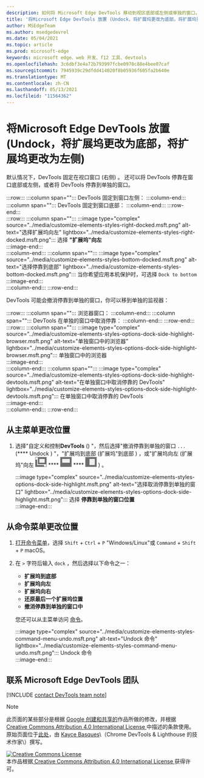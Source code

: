```yaml
---
description: 如何将 Microsoft Edge DevTools 移动到视区底部或左侧或单独的窗口。
title: '将Microsoft Edge DevTools 放置 (Undock，将扩展坞更改为底部，将扩展坞更改为左侧) '
author: MSEdgeTeam
ms.author: msedgedevrel
ms.date: 05/04/2021
ms.topic: article
ms.prod: microsoft-edge
keywords: microsoft edge、web 开发、f12 工具、devtools
ms.openlocfilehash: 3c6dbf3e4a72b793997fcbe0970c88e4bee07caf
ms.sourcegitcommit: 7945939c29dfdd414020f8b05936f605fa2b640e
ms.translationtype: MT
ms.contentlocale: zh-CN
ms.lasthandoff: 05/13/2021
ms.locfileid: "11564362"
---
```

<!-- Copyright Kayce Basques 

   Licensed under the Apache License, Version 2.0 (the "License");
   you may not use this file except in compliance with the License.
   You may obtain a copy of the License at

       https://www.apache.org/licenses/LICENSE-2.0

   Unless required by applicable law or agreed to in writing, software
   distributed under the License is distributed on an "AS IS" BASIS,
   WITHOUT WARRANTIES OR CONDITIONS OF ANY KIND, either express or implied.
   See the License for the specific language governing permissions and
   limitations under the License.  -->
# <a name="change-microsoft-edge-devtools-placement-undock-dock-to-bottom-dock-to-left"></a>将Microsoft Edge DevTools 放置 (Undock，将扩展坞更改为底部，将扩展坞更改为左侧)   

默认情况下，DevTools 固定在视口窗口 (右侧) 。  还可以将 DevTools 停靠在窗口底部或左侧，或者将 DevTools 停靠到单独的窗口。

:::row:::
   :::column span="":::
      DevTools 固定到窗口左侧：
   :::column-end:::
   :::column span="":::
      DevTools 固定到窗口底部：
   :::column-end:::
:::row-end:::  
:::row:::
   :::column span="":::
      :::image type="complex" source="../media/customize-elements-styles-right-docked.msft.png" alt-text="选择扩展坞向左" lightbox="../media/customize-elements-styles-right-docked.msft.png":::
         选择 **"扩展坞"向左**  
      :::image-end:::  
   :::column-end:::
   :::column span="":::
      :::image type="complex" source="../media/customize-elements-styles-bottom-docked.msft.png" alt-text="选择停靠到底部" lightbox="../media/customize-elements-styles-bottom-docked.msft.png":::
         当你希望应用本机保护时，可选择 `Dock to bottom`  
      :::image-end:::  
   :::column-end:::
:::row-end:::  

DevTools 可能会撤消停靠到单独的窗口，你可以移到单独的监视器：

:::row:::
   :::column span="":::
      浏览器窗口：
   :::column-end:::
   :::column span="":::
      DevTools 在单独的窗口中取消停靠：
   :::column-end:::
:::row-end:::  
:::row:::
   :::column span="":::
      :::image type="complex" source="../media/customize-elements-styles-options-dock-side-highlight-browser.msft.png" alt-text="单独窗口中的浏览器" lightbox="../media/customize-elements-styles-options-dock-side-highlight-browser.msft.png":::
         单独窗口中的浏览器  
      :::image-end:::  
   :::column-end:::
   :::column span="":::
      :::image type="complex" source="../media/customize-elements-styles-options-dock-side-highlight-devtools.msft.png" alt-text="在单独窗口中取消停靠的 DevTools" lightbox="../media/customize-elements-styles-options-dock-side-highlight-devtools.msft.png":::
         在单独窗口中取消停靠的 DevTools  
      :::image-end:::  
   :::column-end:::
:::row-end:::  

## <a name="change-placement-from-the-main-menu"></a>从主菜单更改位置  

1.  选择"自定义和控制**DevTools** \(\) "，然后选择"撤消停靠到单独的窗口 `...` \(**** Undock \) "，"扩展坞到底部 \(扩展坞"到底部 \) ，或"扩展坞向左 \(扩展坞"向左 ![ ](../media/undock-icon.msft.png) **** ![ ](../media/bottom-icon.msft.png) **** ![ ](../media/left-icon.msft.png) \) 。  
    
    :::image type="complex" source="../media/customize-elements-styles-options-dock-side-highlight.msft.png" alt-text="选择取消停靠到单独的窗口" lightbox="../media/customize-elements-styles-options-dock-side-highlight.msft.png":::
       选择 **停靠到单独的窗口位置**  
    :::image-end:::  
    
## <a name="change-placement-from-the-command-menu"></a>从命令菜单更改位置  

1.  [打开命令菜单][DevtoolsCommandMenu]，选择 `Shift` + `Ctrl` + `P` "Windows/Linux"或 `Command` + `Shift` + `P` macOS。  
1.  在 `>` 字符后输入 `dock` ，然后选择以下命令之一：  
    
    *  **扩展坞到底部**
    *  **扩展坞向左**
    *  **扩展坞向右**
    *  **还原最后一个扩展坞位置**
    *  **撤消停靠到单独的窗口中**
    
    您还可以从主菜单访问 [命令](#change-placement-from-the-main-menu)。 
    
    :::image type="complex" source="../media/customize-elements-styles-command-menu-undo.msft.png" alt-text="Undock 命令" lightbox="../media/customize-elements-styles-command-menu-undo.msft.png":::
       Undock 命令  
    :::image-end:::  
    
## <a name="getting-in-touch-with-the-microsoft-edge-devtools-team"></a>联系 Microsoft Edge DevTools 团队  

[!INCLUDE [contact DevTools team note](../includes/contact-devtools-team-note.md)]  

<!-- links -->  

[DevtoolsCommandMenu]: ../command-menu/index.md "使用 Microsoft Edge DevTools 命令菜单运行|Microsoft Docs"  

> [!NOTE]
> 此页面的某些部分是根据 [Google 创建和共享的][GoogleSitePolicies]作品所做的修改，并根据[ Creative Commons Attribution 4.0 International License ][CCA4IL]中描述的条款使用。  
> 原始页面位于[此处](https://developers.google.com/web/tools/chrome-devtools/customize/placement)，由 [Kayce Basques][KayceBasques]\（Chrome DevTools \& Lighthouse 的技术作家\）撰写。  

[![Creative Commons License][CCby4Image]][CCA4IL]  
本作品根据[ Creative Commons Attribution 4.0 International License ][CCA4IL]获得许可。  

[CCA4IL]: https://creativecommons.org/licenses/by/4.0  
[CCby4Image]: https://i.creativecommons.org/l/by/4.0/88x31.png  
[GoogleSitePolicies]: https://developers.google.com/terms/site-policies  
[KayceBasques]: https://developers.google.com/web/resources/contributors#kayce-basques  
